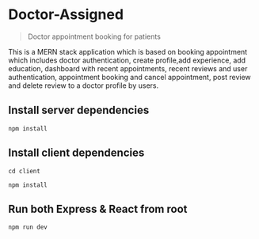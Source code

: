 # Doctor-Assigned
> Doctor appointment booking for patients

This is a MERN stack application which is based on booking appointment which includes doctor authentication, create profile,add experience, add education, dashboard with recent appointments, recent reviews and user authentication, appointment booking and cancel appointment, post review and delete review to a doctor profile by users.


## Install server dependencies
`npm install`

## Install client dependencies
`cd client`

`npm install`

## Run both Express & React from root
`npm run dev`


